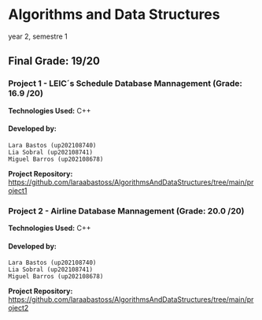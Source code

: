 # Algorithms and Data Structures 

year 2, semestre 1

## Final Grade: 19/20


### Project 1 - LEIC´s Schedule Database Mannagement  (Grade: 16.9 /20) 

**Technologies Used:** C++

#### Developed by:
    Lara Bastos (up202108740)
    Lia Sobral (up202108741)
    Miguel Barros (up202108678)

**Project Repository:** https://github.com/laraabastoss/AlgorithmsAndDataStructures/tree/main/project1

### Project 2 - Airline Database Mannagement (Grade: 20.0 /20)

**Technologies Used:** C++


#### Developed by:
    Lara Bastos (up202108740)
    Lia Sobral (up202108741)
    Miguel Barros (up202108678)

**Project Repository:** https://github.com/laraabastoss/AlgorithmsAndDataStructures/tree/main/project2
